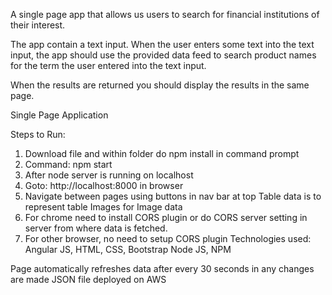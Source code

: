 A single page app that allows us users to search for financial institutions of their interest. 

The app contain a text input. When the user enters some text into the text input, the app should use the provided data feed to search product names for the term the user entered into the text input. 

When the results are returned you should display the results in the same page. 


Single Page Application

Steps to Run:
1.	Download file and within folder do npm install in command prompt
2.	Command: npm start
3.	After node server is running on localhost
4.	Goto: http://localhost:8000 in browser
5.	Navigate between pages using buttons in nav bar at top
Table data is to represent table
Images for Image data
6.	For chrome need to install CORS plugin or do CORS server setting in server from where data is fetched.
7.	For other browser, no need to setup CORS plugin
Technologies used:
Angular JS, HTML, CSS, Bootstrap
Node JS, NPM

Page automatically refreshes data after every 30 seconds in any changes are made 
JSON file deployed on AWS
